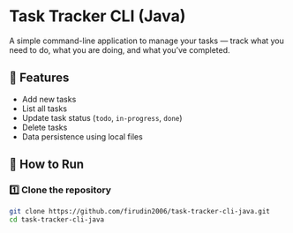 # Task Tracker CLI (Java)

A simple command-line application to manage your tasks — track what you need to do, what you are doing, and what you’ve completed.

## 🧠 Features
- Add new tasks
- List all tasks
- Update task status (`todo`, `in-progress`, `done`)
- Delete tasks
- Data persistence using local files

## 🚀 How to Run

### 1️⃣ Clone the repository
```bash
git clone https://github.com/firudin2006/task-tracker-cli-java.git
cd task-tracker-cli-java
